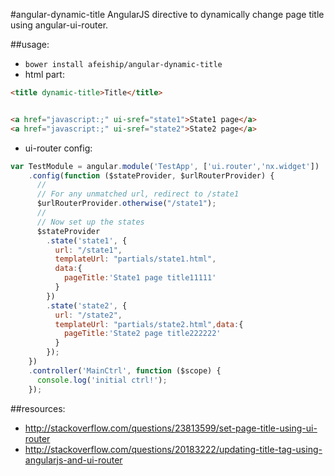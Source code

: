 #angular-dynamic-title
AngularJS directive to dynamically change page title using angular-ui-router.


##usage:
+ `bower install afeiship/angular-dynamic-title`
+ html part:
```html
<title dynamic-title>Title</title>


<a href="javascript:;" ui-sref="state1">State1 page</a>
<a href="javascript:;" ui-sref="state2">State2 page</a>

```

+ ui-router config:
```javascript
var TestModule = angular.module('TestApp', ['ui.router','nx.widget'])
    .config(function ($stateProvider, $urlRouterProvider) {
      //
      // For any unmatched url, redirect to /state1
      $urlRouterProvider.otherwise("/state1");
      //
      // Now set up the states
      $stateProvider
        .state('state1', {
          url: "/state1",
          templateUrl: "partials/state1.html",
          data:{
            pageTitle:'State1 page title11111'
          }
        })
        .state('state2', {
          url: "/state2",
          templateUrl: "partials/state2.html",data:{
            pageTitle:'State2 page title222222'
          }
        });
    })
    .controller('MainCtrl', function ($scope) {
      console.log('initial ctrl!');
    });
```


##resources:
+ http://stackoverflow.com/questions/23813599/set-page-title-using-ui-router
+ http://stackoverflow.com/questions/20183222/updating-title-tag-using-angularjs-and-ui-router
